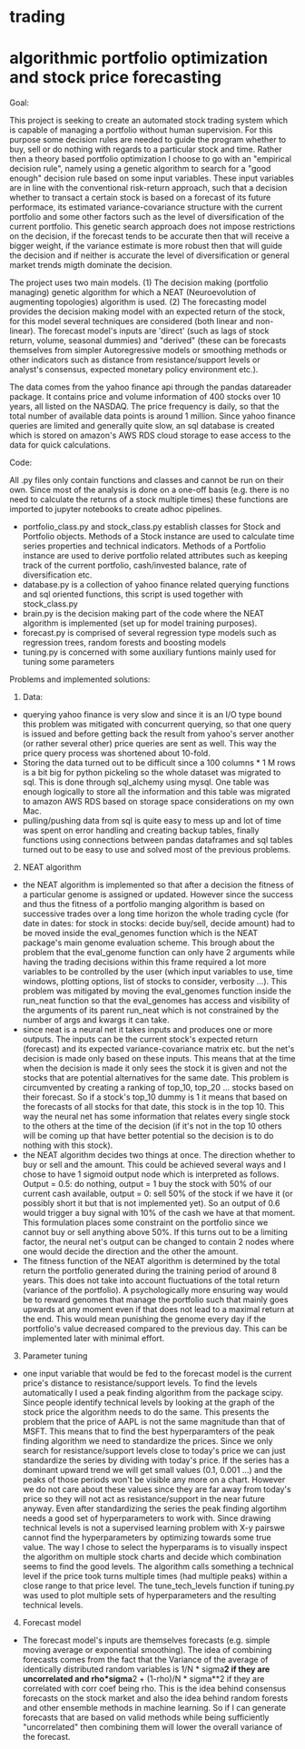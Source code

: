 # trading
# algorithmic portfolio optimization and stock price forecasting


Goal: 

This project is seeking to create an automated stock trading system which is capable of managing a portfolio without human supervision.
For this purpose some decision rules are needed to guide the program whether to buy, sell or do nothing with regards to a particular stock and time.
Rather then a theory based portfolio optimization I choose to go with an "empirical decision rule", namely using a genetic algorithm to search for
a "good enough" decision rule based on some input variables.
These input variables are in line with the conventional risk-return approach, such that a decision whether to transact a certain stock is based on
a forecast of its future performace, its estimated variance-covariance structure with the current portfolio and some other factors such as the level
of diversification of the current portfolio. This genetic search approach does not impose restrictions on the decision, if the forecast tends to be
accurate then that will receive a bigger weight, if the variance estimate is more robust then that will guide the decision and if neither is accurate
the level of diversification or general market trends migth dominate the decision.

The project uses two main models. (1) The decision making (portfolio managing) genetic algorithm for which a NEAT (Neuroevolution of augmenting topologies)
algorithm is used. (2) The forecasting model provides the decision making model with an expected return of the stock, for this model several techniques
are considered (both linear and non-linear). The forecast model's inputs are 'direct' (such as lags of stock return, volume, seasonal dummies) and
"derived" (these can be forecasts themselves from simpler Autoregressive models or smoothing methods or other indicators 
such as distance from resistance/support levels or analyst's consensus, expected monetary policy environment etc.).

The data comes from the yahoo finance api through the pandas datareader package. It contains price and volume information of 400 stocks over 10 years,
all listed on the NASDAQ. The price frequency is daily, so that the total number of available data points is around 1 million.
Since yahoo finance queries are limited and generally quite slow, an sql database is created which is stored on amazon's AWS RDS cloud storage to ease
access to the data for quick calculations.


Code:

All .py files only contain functions and classes and cannot be run on their own. Since most of the analysis is done on a one-off basis 
(e.g. there is no need to calculate the returns of a stock multiple times) these functions are imported to jupyter notebooks to create adhoc pipelines.

- portfolio_class.py and stock_class.py establish classes for Stock and Portfolio objects. Methods of a Stock instance are used to calculate time series
properties and technical indicators. Methods of a Portfolio instance are used to derive portfolio related attributes such as keeping track of the
current portfolio, cash/invested balance, rate of diversification etc. 
- database.py is a collection of yahoo finance related querying functions and sql oriented functions, this script is used together with stock_class.py
- brain.py is the decision making part of the code where the NEAT algorithm is implemented (set up for model training purposes).
- forecast.py is comprised of several regression type models such as regression trees, random forests and boosting models
- tuning.py is concerned with some auxiliary funtions mainly used for tuning some parameters


Problems and implemented solutions:

1) Data:
- querying yahoo finance is very slow and since it is an I/O type bound this problem was mitigated with concurrent querying, so that one query is issued
and before getting back the result from yahoo's server another (or rather several other) price queries are sent as well. This way the price query process
was shortened about 10-fold. 
- Storing the data turned out to be difficult since a 100 columns * 1 M rows is a bit big for python pickeling so the whole dataset was migrated to sql.
This is done through sql_alchemy using mysql. One table was enough logically to store all the information and this table was migrated to amazon AWS RDS
based on storage space considerations on my own Mac.
- pulling/pushing data from sql is quite easy to mess up and lot of time was spent on error handling and creating backup tables, finally functions using
connections between pandas dataframes and sql tables turned out to be easy to use and solved most of the previous problems.

2) NEAT algorithm 
- the NEAT algorithm is implemented so that after a decision the fitness of a particular genome is assigned or updated. However since the success and thus
the fitness of a portfolio manging algorithm is based on successive trades over a long time horizon the whole trading cycle (for date in dates: for stock
in stocks: decide buy/sell, decide amount) had to be moved inside the eval_genomes function which is the NEAT package's main genome evaluation scheme.
This brough about the problem that the eval_genome function can only have 2 arguments while having the trading decisions within this frame required a lot
more variables to be controlled by the user (which input variables to use, time windows, plotting options, list of stocks to consider, verbosity ...). 
This problem was mitigated by moving the eval_genomes function inside the run_neat function so that the eval_genomes has access and visibility of the 
arguments of its parent run_neat which is not constrained by the number of args and kwargs it can take. 
- since neat is a neural net it takes inputs and produces one or more outputs. The inputs can be the current stock's expected return (forecast) and its
expected variance-covariance matrix etc. but the net's decision is made only based on these inputs. This means that at the time when the decision is made
it only sees the stock it is given and not the stocks that are potential alternatives for the same date. This problem is circumvented by creating a
ranking of top_10, top_20 ... stocks based on their forecast. So if a stock's top_10 dummy is 1 it means that based on the forecasts of all stocks for 
that date, this stock is in the top 10. This way the neural net has some information that relates every single stock to the others at the time of the 
decision (if it's not in the top 10 others will be coming up that have better potential so the decision is to do nothing with this stock). 
- the NEAT algorithm decides two things at once. The direction whether to buy or sell and the amount. This could be achieved several ways and I chose to 
have 1 sigmoid output node which is interpreted as follows. Output = 0.5: do nothing, output = 1 buy the stock with 50% of our current cash available, 
output = 0: sell 50% of the stock if we have it (or possibly short it but that is not implemented yet). So an output of 0.6 would trigger a buy signal
with 10% of the cash we have at that moment. This formulation places some constraint on the portfolio since we cannot buy or sell anything above 50%. 
If this turns out to be a limiting factor, the neural net's output can be changed to contain 2 nodes where one would decide the direction and the other
the amount. 
- The fitness function of the NEAT algorithm is determined by the total return the portfolio generated during the training period of around 8 years. This
does not take into account fluctuations of the total return (variance of the portfolio). A psychologically more ensuring way would be to reward genomes
that manage the portfolio such that mainly goes upwards at any moment even if that does not lead to a maximal return at the end. This would mean punishing
the genome every day if the portfolio's value decreased compared to the previous day. This can be implemented later with minimal effort. 

3) Parameter tuning
- one input variable that would be fed to the forecast model is the current price's distance to resistance/support levels. To find the levels automatically
I used a peak finding algorithm from the package scipy. Since people identify technical levels by looking at the graph of the stock price the algorithm 
needs to do the same. This presents the problem that the price of AAPL is not the same magnitude than that of MSFT. This means that to find the best
hyperparamters of the peak finding algorithm we need to standardize the prices. Since we only search for resistance/support levels close to today's price
we can just standardize the series by dividing with today's price. If the series has a dominant upward trend we will get small values (0.1, 0.001 ...)
and the peaks of those periods won't be visible any more on a chart. However we do not care about these values since they are far away from today's price
so they will not act as resistance/support in the near future anyway. Even after standardizing the series the peak finding algortihm needs a good set of
hyperparameters to work with. Since drawing technical levels is not a supervised learning problem with X-y pairswe cannot find the hyperparameters by
optimizing towards some true value. The way I chose to select the hyperparams is to visually inspect the algorithm on multiple stock charts and decide
which combination seems to find the good levels. The algorithm calls something a technical level if the price took turns multiple times (had multiple peaks)
within a close range to that price level. The tune_tech_levels function if tuning.py was used to plot multiple sets of hyperparameters and the resulting 
technical levels.

4) Forecast model
- The forecast model's inputs are themselves forecasts (e.g. simple moving average or exponential smoothing). The idea of combining forecasts comes from 
the fact that the Variance of the average of identically distributed random variables is 1/N * sigma**2 if they are uncorrelated and
rho*sigma**2 + (1-rho)/N * sigma**2 if they are correlated with corr coef being rho. This is the idea behind consensus forecasts on the stock market and
also the idea behind random forests and other ensemble methods in machine learning. So if I can generate forecasts that are based on valid methods while
being sufficiently "uncorrelated" then combining them will lower the overall variance of the forecast.







